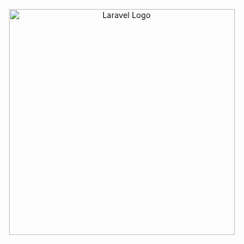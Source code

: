 <p align="center"><a href="https://laravel.com" target="_blank"><img src="url('assets/img/bgkitakaya.png')" width="400" alt="Laravel Logo"></a></p>
